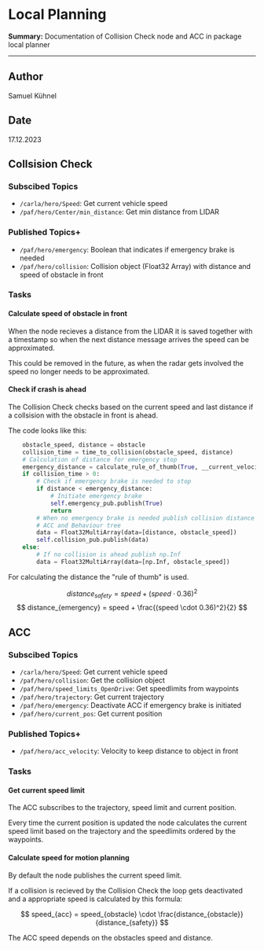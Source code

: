 # Local Planning

**Summary:** Documentation of Collision Check node and ACC in package local planner

---

## Author

Samuel Kühnel

## Date

17.12.2023

## Collsision Check

### Subscibed Topics

* `/carla/hero/Speed`: Get current vehicle speed
* `/paf/hero/Center/min_distance`: Get min distance from LIDAR

### Published Topics+

* `/paf/hero/emergency`: Boolean that indicates if emergency brake is needed
* `/paf/hero/collision`: Collision object (Float32 Array) with distance and speed of obstacle in front

### Tasks

#### Calculate speed of obstacle in front

When the node recieves a distance from the LIDAR it is saved together with a timestamp so when the next distance message arrives the speed can be approximated.

This could be removed in the future, as when the radar gets involved the speed no longer needs to be approximated.

#### Check if crash is ahead

The Collision Check checks based on the current speed and last distance if a collsision with the obstacle in front is ahead.

The code looks like this:

```python
    obstacle_speed, distance = obstacle
    collision_time = time_to_collision(obstacle_speed, distance)
    # Calculation of distance for emergency stop
    emergency_distance = calculate_rule_of_thumb(True, __current_velocity)
    if collision_time > 0:
        # Check if emergency brake is needed to stop
        if distance < emergency_distance:
            # Initiate emergency brake
            self.emergency_pub.publish(True)
            return
        # When no emergency brake is needed publish collision distance for
        # ACC and Behaviour tree
        data = Float32MultiArray(data=[distance, obstacle_speed])
        self.collision_pub.publish(data)
    else:
        # If no collision is ahead publish np.Inf
        data = Float32MultiArray(data=[np.Inf, obstacle_speed])
```

For calculating the distance the "rule of thumb" is used.

$$
    distance_{safety} = speed + (speed \cdot 0.36)^2
$$
$$
    distance_{emergency} = speed + \frac{(speed \cdot 0.36)^2}{2}
$$

## ACC

### Subscibed Topics

* `/carla/hero/Speed`: Get current vehicle speed
* `/paf/hero/collision`: Get the collision object
* `/paf/hero/speed_limits_OpenDrive`: Get speedlimits from waypoints
* `/paf/hero/trajectory`: Get current trajectory
* `/paf/hero/emergency`: Deactivate ACC if emergency brake is initiated
* `/paf/hero/current_pos`: Get current position

### Published Topics+

* `/paf/hero/acc_velocity`: Velocity to keep distance to object in front

### Tasks

#### Get current speed limit

The ACC subscribes to the trajectory, speed limit and current position.

Every time the current position is updated the node calculates the current speed limit based on the trajectory and the speedlimits ordered by the waypoints.

#### Calculate speed for motion planning

By default the node publishes the current speed limit.

If a collision is recieved by the Collision Check the loop gets deactivated and a appropriate speed is calculated by this formula:

$$
speed_{acc} = speed_{obstacle} \cdot \frac{distance_{obstacle}}{distance_{safety}}
$$

The ACC speed depends on the obstacles speed and distance.
